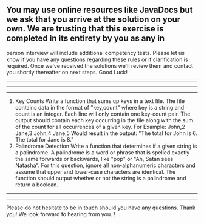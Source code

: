 
You may use online resources like JavaDocs but we ask that you arrive at
the solution on your own. We are trusting that this exercise is completed
in its entirety by you as any in
-
person interview will include additional competency tests.
Please let us know if you have any questions regarding these rules or if
clarification is required. Once we've received the solutions we'll review
them and contact you shortly thereafter on next steps. Good Luck!
****************************************************
******
****
1) Key Counts
Write a function that sums up keys in a text file. The file contains data in
the format of
"key,count" where key is a string and count is an integer. Each line will
only contain one key-count pair. The output should contain each key occurring in the file 
along with the sum of the count for all occurrences of a given key.
For Example:
John,2
Jane,3
John,4
Jane,5
Would result in the output: "The total for John is 6. The total for Jane is 8."
2) Palindrome Detection
Write a function that determines if a given string is a palindrome. A
palindrome is a word or phrase that is spelled exactly the same forwards
or backwards, like "pop" or "Ah, Satan sees Natasha". For this question,
ignore all non-alphanumeric characters and assume that upper and lower-case characters are identical. 
The function should output whether or not the string is a palindrome and return a boolean.
****************************************************
**********
Please do not hesitate to be in touch
should you have any questions.
Thank you! We look forward to hearing from you.
!
